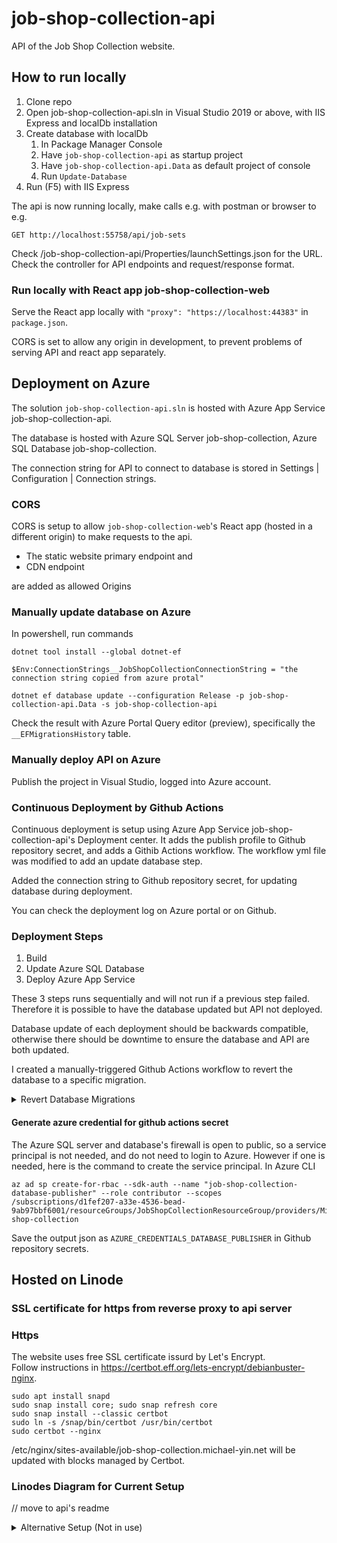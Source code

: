 # job-shop-collection-api
API of the Job Shop Collection website.

## How to run locally
1. Clone repo
2. Open job-shop-collection-api.sln in Visual Studio 2019 or above, with IIS Express and localDb installation
3. Create database with localDb
    1. In Package Manager Console
    2. Have `job-shop-collection-api` as startup project
    3. Have `job-shop-collection-api.Data` as default project of console
    4. Run `Update-Database`
4. Run (F5) with IIS Express

The api is now running locally, make calls e.g. with postman or browser to e.g.
```
GET http://localhost:55758/api/job-sets
```
Check /job-shop-collection-api/Properties/launchSettings.json for the URL.\
Check the controller for API endpoints and request/response format.

### Run locally with React app job-shop-collection-web

Serve the React app locally with `"proxy": "https://localhost:44383"` in `package.json`.

CORS is set to allow any origin in development, to prevent problems of serving API and react app separately.

## Deployment on Azure
The solution `job-shop-collection-api.sln` is hosted with Azure App Service job-shop-collection-api.

The database is hosted with Azure SQL Server job-shop-collection, Azure SQL Database job-shop-collection.

The connection string for API to connect to database is stored in Settings | Configuration | Connection strings.

### CORS
CORS is setup to allow `job-shop-collection-web`'s React app (hosted in a different origin) to make requests to the api.
- The static website primary endpoint and
- CDN endpoint

are added as allowed Origins 

### Manually update database on Azure
In powershell, run commands
```
dotnet tool install --global dotnet-ef

$Env:ConnectionStrings__JobShopCollectionConnectionString = "the connection string copied from azure protal"

dotnet ef database update --configuration Release -p job-shop-collection-api.Data -s job-shop-collection-api
```

Check the result with Azure Portal Query editor (preview), specifically the `__EFMigrationsHistory` table.

### Manually deploy API on Azure
Publish the project in Visual Studio, logged into Azure account.

### Continuous Deployment by Github Actions

Continuous deployment is setup using Azure App Service job-shop-collection-api's Deployment center. It adds the publish profile to Github repository secret, and adds a Githib Actions workflow. The workflow yml file was modified to add an update database step.

Added the connection string to Github repository secret, for updating database during deployment.

You can check the deployment log on Azure portal or on Github.

### Deployment Steps
1. Build
2. Update Azure SQL Database
3. Deploy Azure App Service

These 3 steps runs sequentially and will not run if a previous step failed. Therefore it is possible to have the database updated but API not deployed.

Database update of each deployment should be backwards compatible, otherwise there should be downtime to ensure the database and API are both updated. 

I created a manually-triggered Github Actions workflow to revert the database to a specific migration.

<details>
    <summary>Revert Database Migrations</summary>
    Should first run the workflow that has <code>Update-Database {target-migration}</code>, so that the <code>Down()</code> part of the migrations are executed. Then remove the migration in the next commit.<br>
    Another option is not revert the migration, and add a new migration that does the inverse.
</details>

#### Generate azure credential for github actions secret
The Azure SQL server and database's firewall is open to public, so a service principal is not needed, and do not need to login to Azure. However if one is needed, here is the command to create the service principal.
In Azure CLI
```
az ad sp create-for-rbac --sdk-auth --name "job-shop-collection-database-publisher" --role contributor --scopes /subscriptions/d1fef207-a33e-4536-bead-9ab97bbf6001/resourceGroups/JobShopCollectionResourceGroup/providers/Microsoft.Sql/servers/job-shop-collection
```
Save the output json as `AZURE_CREDENTIALS_DATABASE_PUBLISHER` in Github repository secrets.

## Hosted on Linode

### SSL certificate for https from reverse proxy to api server



### Https
The website uses free SSL certificate issurd by Let's Encrypt.\
Follow instructions in https://certbot.eff.org/lets-encrypt/debianbuster-nginx.

```
sudo apt install snapd
sudo snap install core; sudo snap refresh core
sudo snap install --classic certbot
sudo ln -s /snap/bin/certbot /usr/bin/certbot
sudo certbot --nginx
```
/etc/nginx/sites-available/job-shop-collection.michael-yin.net will be updated with blocks managed by Certbot.

### Linodes Diagram for Current Setup
// move to api's readme

<details>
<Summary>Alternative Setup (Not in use)</summary>
To have HTTPS between web and api, we could add a Nginx reverse proxy in front of the Api application, so that it is easy to configure SSL certificates in Nginx configurations.

Using Nginx would be easier than configuring the certificates in the application, and keep the Api application's Kestrel Server as the public facing Edge Server.

### SSL certificate for https from reverse proxy to api server
1. generate rootCA.key
```
openssl genrsa -out rootCA.key 4096
```

2. generate rootCA.crt
```
openssl req -x509 -new -nodes -key rootCA.key -sha256 -days 36500 -out rootCA.crt
```

3. generate webproxy.key
```
openssl genrsa -out webproxy.key 2048
```

4. generate webproxy.csr
```
openssl req -new -key webproxy.key -out webproxy.csr
```
with `job-shop-collection.michael-yin.net` as Common Name

5. generate webproxy.crt
```
openssl x509 -req -in webproxy.csr -CA rootCA.crt -CAkey rootCA.key -CAcreateserial -out webproxy.crt -days 36500 -sha256
```

6. generate api.key
```
openssl genrsa -out api.key 2048
```

7. generate api.csr
```
openssl req -new -key api.key -out api.csr
```
with `job-shop-collection.michael-yin.net` as Common Name

8. generate api.crt
```
openssl x509 -req -in api.csr -CA rootCA.crt -CAkey rootCA.key -CAcreateserial -out api.crt -days 36500 -sha256
```
</details>